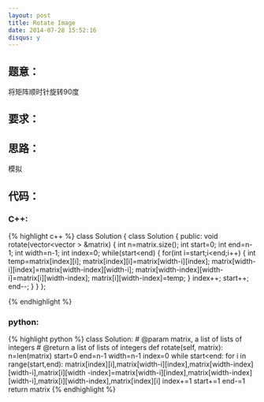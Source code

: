 ```yaml
---
layout: post
title: Rotate Image
date: 2014-07-28 15:52:16
disqus: y
---
```


## 题意：
将矩阵顺时针旋转90度

## 要求：


## 思路：
模拟

## 代码：

### C++:

{% highlight c++ %}
class Solution {
class Solution {
public:
    void rotate(vector<vector<int> > &matrix) {
        int n=matrix.size();
        int start=0;
        int end=n-1;
        int width=n-1;
        int index=0;
        while(start<end)
        {
            for(int i=start;i<end;i++)
            {
                int temp=matrix[index][i];
                matrix[index][i]=matrix[width-i][index];
                matrix[width-i][index]=matrix[width-index][width-i];
                matrix[width-index][width-i]=matrix[i][width-index];
                matrix[i][width-index]=temp;
            }
            index++;
            start++;
            end--;
        }
    }
};


 {% endhighlight %}
### python:

{% highlight python %}
class Solution:
    # @param matrix, a list of lists of integers
    # @return a list of lists of integers
    def rotate(self, matrix):
        n=len(matrix)
        start=0
        end=n-1
        width=n-1
        index=0
        while start<end:
            for i in range(start,end):
                matrix[index][i],matrix[width-i][index],matrix[width-index][width-i],matrix[i][width        -index]=matrix[width-i][index],matrix[width-index][width-i],matrix[i][width-index],matrix[index][i]
            index+=1
            start+=1
            end-=1
        return matrix
 {% endhighlight %}
